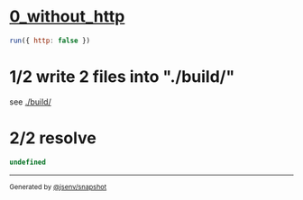 # [0_without_http](../../subbuild_client_importmap.test.mjs#L24)

```js
run({ http: false })
```

# 1/2 write 2 files into "./build/"

see [./build/](./build/)

# 2/2 resolve

```js
undefined
```

---

<sub>
  Generated by <a href="https://github.com/jsenv/core/tree/main/packages/independent/snapshot">@jsenv/snapshot</a>
</sub>
